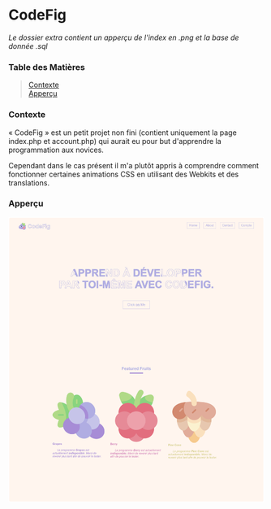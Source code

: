# CodeFig

*Le dossier extra contient un apperçu de l'index en .png et la base de donnée .sql*

### Table des Matières
> [Contexte](#Contexte)  
> [Apperçu](#Apperçu)

### Contexte

« CodeFig » est un petit projet non fini (contient uniquement la page index.php et account.php) qui aurait eu pour but d'apprendre la programmation aux novices.  
  
Cependant dans le cas présent il m'a plutôt appris à comprendre comment fonctionner certaines animations CSS en utilisant des Webkits et des translations.

### Apperçu

![alt text](https://github.com/Itoshuga/CodeFig/blob/main/extra/codefig.png?raw=true)
